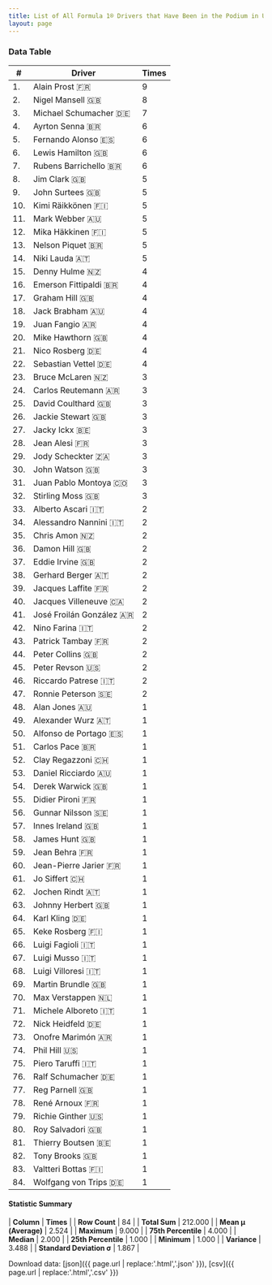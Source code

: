 ```yaml
---
title: List of All Formula 1® Drivers that Have Been in the Podium in UK by Number of Times
layout: page
---
```


<canvas id="chart" width="400" height="180"></canvas>
<script>
var data = {
    "datasets": [
        {
            "backgroundColor": [
                "#9C8E8D",
                "#9C8E8D",
                "#9C8E8D",
                "#9C8E8D",
                "#9C8E8D",
                "#9C8E8D",
                "#9C8E8D",
                "#9C8E8D",
                "#9C8E8D",
                "#9C8E8D",
                "#9C8E8D",
                "#9C8E8D",
                "#9C8E8D",
                "#9C8E8D",
                "#9C8E8D",
                "#9C8E8D",
                "#9C8E8D",
                "#9C8E8D",
                "#9C8E8D",
                "#9C8E8D",
                "#9C8E8D",
                "#9C8E8D",
                "#9C8E8D",
                "#9C8E8D",
                "#9C8E8D",
                "#9C8E8D",
                "#9C8E8D",
                "#9C8E8D",
                "#9C8E8D",
                "#9C8E8D",
                "#9C8E8D",
                "#9C8E8D",
                "#9C8E8D",
                "#9C8E8D",
                "#9C8E8D",
                "#9C8E8D",
                "#9C8E8D",
                "#9C8E8D",
                "#9C8E8D",
                "#9C8E8D",
                "#9C8E8D",
                "#9C8E8D",
                "#9C8E8D",
                "#9C8E8D",
                "#9C8E8D",
                "#9C8E8D",
                "#9C8E8D",
                "#9C8E8D",
                "#9C8E8D",
                "#9C8E8D",
                "#9C8E8D",
                "#9C8E8D",
                "#9C8E8D",
                "#9C8E8D",
                "#9C8E8D",
                "#9C8E8D",
                "#9C8E8D",
                "#9C8E8D",
                "#9C8E8D",
                "#9C8E8D",
                "#9C8E8D",
                "#9C8E8D",
                "#9C8E8D",
                "#9C8E8D",
                "#9C8E8D",
                "#9C8E8D",
                "#9C8E8D",
                "#9C8E8D",
                "#9C8E8D",
                "#9C8E8D",
                "#9C8E8D",
                "#9C8E8D",
                "#9C8E8D",
                "#9C8E8D",
                "#9C8E8D",
                "#9C8E8D",
                "#9C8E8D",
                "#9C8E8D",
                "#9C8E8D",
                "#9C8E8D",
                "#9C8E8D",
                "#9C8E8D",
                "#9C8E8D",
                "#9C8E8D"
            ],
            "borderColor": [
                "#1D181E",
                "#1D181E",
                "#1D181E",
                "#1D181E",
                "#1D181E",
                "#1D181E",
                "#1D181E",
                "#1D181E",
                "#1D181E",
                "#1D181E",
                "#1D181E",
                "#1D181E",
                "#1D181E",
                "#1D181E",
                "#1D181E",
                "#1D181E",
                "#1D181E",
                "#1D181E",
                "#1D181E",
                "#1D181E",
                "#1D181E",
                "#1D181E",
                "#1D181E",
                "#1D181E",
                "#1D181E",
                "#1D181E",
                "#1D181E",
                "#1D181E",
                "#1D181E",
                "#1D181E",
                "#1D181E",
                "#1D181E",
                "#1D181E",
                "#1D181E",
                "#1D181E",
                "#1D181E",
                "#1D181E",
                "#1D181E",
                "#1D181E",
                "#1D181E",
                "#1D181E",
                "#1D181E",
                "#1D181E",
                "#1D181E",
                "#1D181E",
                "#1D181E",
                "#1D181E",
                "#1D181E",
                "#1D181E",
                "#1D181E",
                "#1D181E",
                "#1D181E",
                "#1D181E",
                "#1D181E",
                "#1D181E",
                "#1D181E",
                "#1D181E",
                "#1D181E",
                "#1D181E",
                "#1D181E",
                "#1D181E",
                "#1D181E",
                "#1D181E",
                "#1D181E",
                "#1D181E",
                "#1D181E",
                "#1D181E",
                "#1D181E",
                "#1D181E",
                "#1D181E",
                "#1D181E",
                "#1D181E",
                "#1D181E",
                "#1D181E",
                "#1D181E",
                "#1D181E",
                "#1D181E",
                "#1D181E",
                "#1D181E",
                "#1D181E",
                "#1D181E",
                "#1D181E",
                "#1D181E",
                "#1D181E"
            ],
            "borderWidth": 1,
            "data": [
                9.0,
                8.0,
                7.0,
                6.0,
                6.0,
                6.0,
                6.0,
                5.0,
                5.0,
                5.0,
                5.0,
                5.0,
                5.0,
                5.0,
                4.0,
                4.0,
                4.0,
                4.0,
                4.0,
                4.0,
                4.0,
                4.0,
                3.0,
                3.0,
                3.0,
                3.0,
                3.0,
                3.0,
                3.0,
                3.0,
                3.0,
                3.0,
                2.0,
                2.0,
                2.0,
                2.0,
                2.0,
                2.0,
                2.0,
                2.0,
                2.0,
                2.0,
                2.0,
                2.0,
                2.0,
                2.0,
                2.0,
                1.0,
                1.0,
                1.0,
                1.0,
                1.0,
                1.0,
                1.0,
                1.0,
                1.0,
                1.0,
                1.0,
                1.0,
                1.0,
                1.0,
                1.0,
                1.0,
                1.0,
                1.0,
                1.0,
                1.0,
                1.0,
                1.0,
                1.0,
                1.0,
                1.0,
                1.0,
                1.0,
                1.0,
                1.0,
                1.0,
                1.0,
                1.0,
                1.0,
                1.0,
                1.0,
                1.0,
                1.0
            ],
            "label": "Times"
        }
    ],
    "labels": [
        "Alain Prost",
        "Nigel Mansell",
        "Michael Schumacher",
        "Ayrton Senna",
        "Fernando Alonso",
        "Lewis Hamilton",
        "Rubens Barrichello",
        "Jim Clark",
        "John Surtees",
        "Kimi Räikkönen",
        "Mark Webber",
        "Mika Häkkinen",
        "Nelson Piquet",
        "Niki Lauda",
        "Denny Hulme",
        "Emerson Fittipaldi",
        "Graham Hill",
        "Jack Brabham",
        "Juan Fangio",
        "Mike Hawthorn",
        "Nico Rosberg",
        "Sebastian Vettel",
        "Bruce McLaren",
        "Carlos Reutemann",
        "David Coulthard",
        "Jackie Stewart",
        "Jacky Ickx",
        "Jean Alesi",
        "Jody Scheckter",
        "John Watson",
        "Juan Pablo Montoya",
        "Stirling Moss",
        "Alberto Ascari",
        "Alessandro Nannini",
        "Chris Amon",
        "Damon Hill",
        "Eddie Irvine",
        "Gerhard Berger",
        "Jacques Laffite",
        "Jacques Villeneuve",
        "José Froilán González",
        "Nino Farina",
        "Patrick Tambay",
        "Peter Collins",
        "Peter Revson",
        "Riccardo Patrese",
        "Ronnie Peterson",
        "Alan Jones",
        "Alexander Wurz",
        "Alfonso de Portago",
        "Carlos Pace",
        "Clay Regazzoni",
        "Daniel Ricciardo",
        "Derek Warwick",
        "Didier Pironi",
        "Gunnar Nilsson",
        "Innes Ireland",
        "James Hunt",
        "Jean Behra",
        "Jean-Pierre Jarier",
        "Jo Siffert",
        "Jochen Rindt",
        "Johnny Herbert",
        "Karl Kling",
        "Keke Rosberg",
        "Luigi Fagioli",
        "Luigi Musso",
        "Luigi Villoresi",
        "Martin Brundle",
        "Max Verstappen",
        "Michele Alboreto",
        "Nick Heidfeld",
        "Onofre Marimón",
        "Phil Hill",
        "Piero Taruffi",
        "Ralf Schumacher",
        "Reg Parnell",
        "René Arnoux",
        "Richie Ginther",
        "Roy Salvadori",
        "Thierry Boutsen",
        "Tony Brooks",
        "Valtteri Bottas",
        "Wolfgang von Trips"
    ]
};
var options = {
  legend: {
    display: false
  },
  scales: {
    xAxes: [{
      ticks: {
        beginAtZero: true,
        maxRotation: 180,
        display: window.innerWidth > 800
      }
    }],
    yAxes: [{
      ticks: {
        beginAtZero: true
      }
    }]
  },
  onResize: function(chart, size) {
    chart.options.scales.xAxes[0].ticks.display = size.width > 800;
  }
};
var chart = new Chart("chart", {
    data: data,
    type: 'bar',
    options: options
});
</script>



### Data Table

| # | Driver | Times |
|--|--|--|
| 1. | Alain Prost 🇫🇷 | 9 |
| 2. | Nigel Mansell 🇬🇧 | 8 |
| 3. | Michael Schumacher 🇩🇪 | 7 |
| 4. | Ayrton Senna 🇧🇷 | 6 |
| 5. | Fernando Alonso 🇪🇸 | 6 |
| 6. | Lewis Hamilton 🇬🇧 | 6 |
| 7. | Rubens Barrichello 🇧🇷 | 6 |
| 8. | Jim Clark 🇬🇧 | 5 |
| 9. | John Surtees 🇬🇧 | 5 |
| 10. | Kimi Räikkönen 🇫🇮 | 5 |
| 11. | Mark Webber 🇦🇺 | 5 |
| 12. | Mika Häkkinen 🇫🇮 | 5 |
| 13. | Nelson Piquet 🇧🇷 | 5 |
| 14. | Niki Lauda 🇦🇹 | 5 |
| 15. | Denny Hulme 🇳🇿 | 4 |
| 16. | Emerson Fittipaldi 🇧🇷 | 4 |
| 17. | Graham Hill 🇬🇧 | 4 |
| 18. | Jack Brabham 🇦🇺 | 4 |
| 19. | Juan Fangio 🇦🇷 | 4 |
| 20. | Mike Hawthorn 🇬🇧 | 4 |
| 21. | Nico Rosberg 🇩🇪 | 4 |
| 22. | Sebastian Vettel 🇩🇪 | 4 |
| 23. | Bruce McLaren 🇳🇿 | 3 |
| 24. | Carlos Reutemann 🇦🇷 | 3 |
| 25. | David Coulthard 🇬🇧 | 3 |
| 26. | Jackie Stewart 🇬🇧 | 3 |
| 27. | Jacky Ickx 🇧🇪 | 3 |
| 28. | Jean Alesi 🇫🇷 | 3 |
| 29. | Jody Scheckter 🇿🇦 | 3 |
| 30. | John Watson 🇬🇧 | 3 |
| 31. | Juan Pablo Montoya 🇨🇴 | 3 |
| 32. | Stirling Moss 🇬🇧 | 3 |
| 33. | Alberto Ascari 🇮🇹 | 2 |
| 34. | Alessandro Nannini 🇮🇹 | 2 |
| 35. | Chris Amon 🇳🇿 | 2 |
| 36. | Damon Hill 🇬🇧 | 2 |
| 37. | Eddie Irvine 🇬🇧 | 2 |
| 38. | Gerhard Berger 🇦🇹 | 2 |
| 39. | Jacques Laffite 🇫🇷 | 2 |
| 40. | Jacques Villeneuve 🇨🇦 | 2 |
| 41. | José Froilán González 🇦🇷 | 2 |
| 42. | Nino Farina 🇮🇹 | 2 |
| 43. | Patrick Tambay 🇫🇷 | 2 |
| 44. | Peter Collins 🇬🇧 | 2 |
| 45. | Peter Revson 🇺🇸 | 2 |
| 46. | Riccardo Patrese 🇮🇹 | 2 |
| 47. | Ronnie Peterson 🇸🇪 | 2 |
| 48. | Alan Jones 🇦🇺 | 1 |
| 49. | Alexander Wurz 🇦🇹 | 1 |
| 50. | Alfonso de Portago 🇪🇸 | 1 |
| 51. | Carlos Pace 🇧🇷 | 1 |
| 52. | Clay Regazzoni 🇨🇭 | 1 |
| 53. | Daniel Ricciardo 🇦🇺 | 1 |
| 54. | Derek Warwick 🇬🇧 | 1 |
| 55. | Didier Pironi 🇫🇷 | 1 |
| 56. | Gunnar Nilsson 🇸🇪 | 1 |
| 57. | Innes Ireland 🇬🇧 | 1 |
| 58. | James Hunt 🇬🇧 | 1 |
| 59. | Jean Behra 🇫🇷 | 1 |
| 60. | Jean-Pierre Jarier 🇫🇷 | 1 |
| 61. | Jo Siffert 🇨🇭 | 1 |
| 62. | Jochen Rindt 🇦🇹 | 1 |
| 63. | Johnny Herbert 🇬🇧 | 1 |
| 64. | Karl Kling 🇩🇪 | 1 |
| 65. | Keke Rosberg 🇫🇮 | 1 |
| 66. | Luigi Fagioli 🇮🇹 | 1 |
| 67. | Luigi Musso 🇮🇹 | 1 |
| 68. | Luigi Villoresi 🇮🇹 | 1 |
| 69. | Martin Brundle 🇬🇧 | 1 |
| 70. | Max Verstappen 🇳🇱 | 1 |
| 71. | Michele Alboreto 🇮🇹 | 1 |
| 72. | Nick Heidfeld 🇩🇪 | 1 |
| 73. | Onofre Marimón 🇦🇷 | 1 |
| 74. | Phil Hill 🇺🇸 | 1 |
| 75. | Piero Taruffi 🇮🇹 | 1 |
| 76. | Ralf Schumacher 🇩🇪 | 1 |
| 77. | Reg Parnell 🇬🇧 | 1 |
| 78. | René Arnoux 🇫🇷 | 1 |
| 79. | Richie Ginther 🇺🇸 | 1 |
| 80. | Roy Salvadori 🇬🇧 | 1 |
| 81. | Thierry Boutsen 🇧🇪 | 1 |
| 82. | Tony Brooks 🇬🇧 | 1 |
| 83. | Valtteri Bottas 🇫🇮 | 1 |
| 84. | Wolfgang von Trips 🇩🇪 | 1 |

#### Statistic Summary

| **Column** | **Times** |
| **Row Count** | 84 |
| **Total Sum** | 212.000 |
| **Mean μ (Average)** | 2.524 |
| **Maximum** | 9.000 |
| **75th Percentile** | 4.000 |
| **Median** | 2.000 |
| **25th Percentile** | 1.000 |
| **Minimum** | 1.000 |
| **Variance** | 3.488 |
| **Standard Deviation σ** | 1.867 |

Download data: [json]({{ page.url | replace:'.html','.json' }}), [csv]({{ page.url | replace:'.html','.csv' }})
